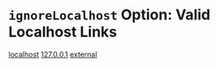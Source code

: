 # `ignoreLocalhost` Option: Valid Localhost Links

[localhost](http://localhost:1234/dead)
[127.0.0.1](http://127.0.0.1:8080/dead)
[external](http://example.com)
